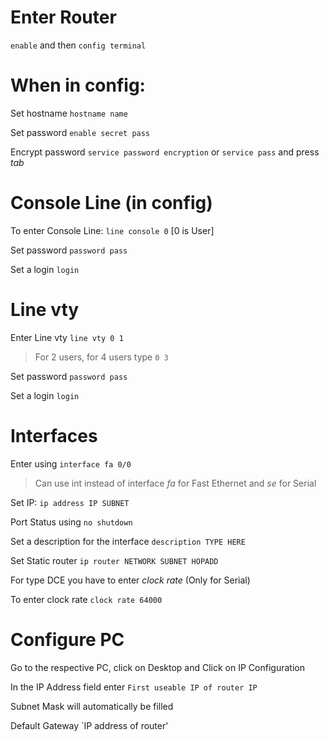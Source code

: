 # Enter Router

`enable` and then `config terminal`

# When in config: 

Set hostname `hostname name`

Set password `enable secret pass`

Encrypt password `service password encryption` or `service pass` and press *tab*

# Console Line (in config)

To enter Console Line: `line console 0` [0 is User]

Set password `password pass`

Set a login `login`

# Line vty

Enter Line vty `line vty 0 1` 

> For 2 users, for 4 users type `0 3`

Set password `password pass`

Set a login `login`

# Interfaces

Enter using `interface fa 0/0`
> Can use int instead of interface
> *fa* for Fast Ethernet and *se* for Serial

Set IP: `ip address IP SUBNET`

Port Status using `no shutdown`

Set a description for the interface `description TYPE HERE`

Set Static router `ip router NETWORK SUBNET HOPADD`

For type DCE you have to enter *clock rate* (Only for Serial)

To enter clock rate `clock rate 64000`

# Configure PC

Go to the respective PC, click on Desktop and Click on IP Configuration

In the IP Address field enter `First useable IP of router IP`

Subnet Mask will automatically be filled

Default Gateway `IP address of router'
